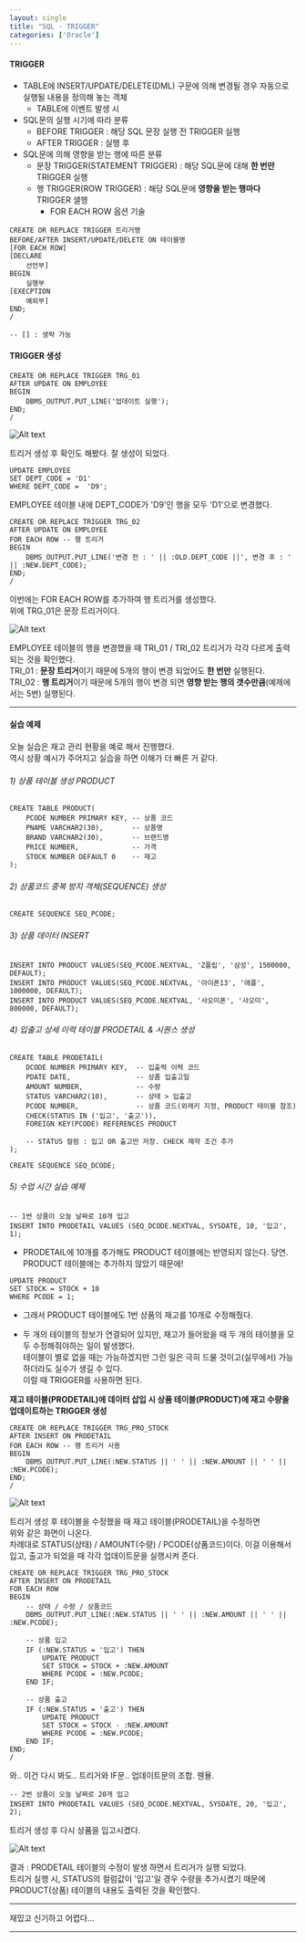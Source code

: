 ```yaml
---
layout: single
title: "SQL - TRIGGER"
categories: ['Oracle']
---
```


#### TRIGGER
* TABLE에 INSERT/UPDATE/DELETE(DML) 구문에 의해 변경될 경우 자동으로 실행될 내용을 정의해 놓는 객체
    * TABLE에 이벤트 발생 시
* SQL문의 실행 시기에 따라 분류
    * BEFORE TRIGGER : 해당 SQL 문장 실행 전 TRIGGER 실행
    * AFTER TRIGGER : 실행 후 
* SQL문에 의해 영향을 받는 행에 따른 분류
    * 문장 TRIGGER(STATEMENT TRIGGER) : 해당 SQL문에 대해 **한 번만** TRIGGER 실행
    * 행 TRIGGER(ROW TRIGGER) : 해당 SQL문에 **영향을 받는 행마다** TRIGGER 샐행
        * FOR EACH ROW 옵션 기술   
    
```
CREATE OR REPLACE TRIGGER 트리거명
BEFORE/AFTER INSERT/UPDATE/DELETE ON 테이블명
[FOR EACH ROW]
[DECLARE
    선언부]
BEGIN
    실행부
[EXECPTION
    예외부]
END;
/

-- [] : 생략 가능
```

#### TRIGGER 생성   
   
```
CREATE OR REPLACE TRIGGER TRG_01
AFTER UPDATE ON EMPLOYEE
BEGIN
    DBMS_OUTPUT.PUT_LINE('업데이트 실행');
END;
/
```   
   
![Alt text](/assets/images/oracle/trigger01.png)  
   
트리거 생성 후 확인도 해봤다. 잘 생성이 되었다.   
   
```
UPDATE EMPLOYEE
SET DEPT_CODE = 'D1'
WHERE DEPT_CODE =  'D9';
```
   
EMPLOYEE 테이블 내에 DEPT_CODE가 'D9'인 행을 모두 'D1'으로 변경했다.   
   
```
CREATE OR REPLACE TRIGGER TRG_02
AFTER UPDATE ON EMPLOYEE
FOR EACH ROW -- 행 트리거
BEGIN
    DBMS_OUTPUT.PUT_LINE('변경 전 : ' || :OLD.DEPT_CODE ||', 변경 후 : ' || :NEW.DEPT_CODE);
END;
/
```   
   
이번에는 FOR EACH ROW를 추가하여 행 트리거를 생성했다.   
위에 TRG_01은 문장 트리거이다.   
   
![Alt text](/assets/images/oracle/trigger02.png)  
   
EMPLOYEE 테이블의 행을 변경했을 때 TRI_01 / TRI_02 트리거가 각각 다르게 출력되는 것을 확인했다.   
TRI_01 : **문장 트리거**이기 때문에 5개의 행이 변경 되었어도 **한 번만** 실행된다.   
TRI_02 : **행 트리거**이기 때문에 5개의 행이 변경 되면 **영향 받는 행의 갯수만큼**(예제에서는 5번) 실행된다.   
   
***

#### 실습 예제
오늘 실습은 재고 관리 현황을 예로 해서 진행했다.   
역시 상황 예시가 주어지고 실습을 하면 이해가 더 빠른 거 같다.   
   
###### 1) 상품 테이블 생성 PRODUCT
```
CREATE TABLE PRODUCT(
    PCODE NUMBER PRIMARY KEY, -- 상품 코드
    PNAME VARCHAR2(30),       -- 상품명
    BRAND VARCHAR2(30),       -- 브랜드명
    PRICE NUMBER,             -- 가격
    STOCK NUMBER DEFAULT 0    -- 재고
);
```   
   
###### 2) 상품코드 중복 방지 객체(SEQUENCE) 생성
```
CREATE SEQUENCE SEQ_PCODE;
```   
   
###### 3) 상품 데이터 INSERT
```
INSERT INTO PRODUCT VALUES(SEQ_PCODE.NEXTVAL, 'Z플립', '삼성', 1500000, DEFAULT);
INSERT INTO PRODUCT VALUES(SEQ_PCODE.NEXTVAL, '아이폰13', '애플', 1000000, DEFAULT);
INSERT INTO PRODUCT VALUES(SEQ_PCODE.NEXTVAL, '샤오미폰', '샤오미', 800000, DEFAULT);
```
   
###### 4) 입출고 상세 이력 테이블 PRODETAIL & 시퀀스 생성
```
CREATE TABLE PRODETAIL(
    DCODE NUMBER PRIMARY KEY,  -- 입출력 이력 코드
    PDATE DATE,                -- 상품 입출고일
    AMOUNT NUMBER,             -- 수량
    STATUS VARCHAR2(10),       -- 상태 > 입출고
    PCODE NUMBER,              -- 상품 코드(외래키 지정, PRODUCT 테이블 참조)
    CHECK(STATUS IN ('입고', '출고')),
    FOREIGN KEY(PCODE) REFERENCES PRODUCT

    -- STATUS 컬럼 : 입고 OR 출고만 저장. CHECK 제약 조건 추가
);

CREATE SEQUENCE SEQ_DCODE;
```   
   
###### 5) 수업 시간 실습 예제
   
```
-- 1번 상품이 오늘 날짜로 10개 입고
INSERT INTO PRODETAIL VALUES (SEQ_DCODE.NEXTVAL, SYSDATE, 10, '입고', 1);
```   
   
* PRODETAIL에 10개를 추가해도 PRODUCT 테이블에는 반영되지 않는다. 당연.   
PRODUCT 테이블에는 추가하지 않았기 때문에!   
   
```
UPDATE PRODUCT
SET STOCK = STOCK + 10
WHERE PCODE = 1;
```   
   
* 그래서 PRODUCT 테이블에도 1번 상품의 재고를 10개로 수정해줬다.   
   
* 두 개의 테이블의 정보가 연결되어 있지만, 재고가 들어왔을 때 두 개의 테이블을 모두 수정해줘야하는 일이 발생했다.   
테이블이 별로 없을 때는 가능하겠지만 그런 일은 극히 드물 것이고(실무에서) 가능하더라도 실수가 생길 수 있다.   
이럴 때 TRIGGER를 사용하면 된다.   
   
**재고 테이블(PRODETAIL)에 데이터 삽입 시 상품 테이블(PRODUCT)에 재고 수량을 업데이트하는 TRIGGER 생성**
   
```
CREATE OR REPLACE TRIGGER TRG_PRO_STOCK
AFTER INSERT ON PRODETAIL
FOR EACH ROW -- 행 트리거 사용
BEGIN
    DBMS_OUTPUT.PUT_LINE(:NEW.STATUS || ' ' || :NEW.AMOUNT || ' ' || :NEW.PCODE);
END;
/
```   
   
![Alt text](/assets/images/oracle/trigger03.png)   
   
트리거 생성 후 테이블을 수정했을 때 재고 테이블(PRODETAIL)을 수정하면   
위와 같은 화면이 나온다.   
차례대로 STATUS(상태) / AMOUNT(수량) / PCODE(상품코드)이다.
이걸 이용해서 입고, 출고가 되었을 때 각각 업데이트문을 실행시켜 준다.   
   
```
CREATE OR REPLACE TRIGGER TRG_PRO_STOCK
AFTER INSERT ON PRODETAIL
FOR EACH ROW
BEGIN
    -- 상태 / 수량 / 상품코드
    DBMS_OUTPUT.PUT_LINE(:NEW.STATUS || ' ' || :NEW.AMOUNT || ' ' || :NEW.PCODE);
    
    -- 상품 입고
    IF (:NEW.STATUS = '입고') THEN
        UPDATE PRODUCT
        SET STOCK = STOCK + :NEW.AMOUNT
        WHERE PCODE = :NEW.PCODE;
    END IF;
    
    -- 상품 출고
    IF (:NEW.STATUS = '출고') THEN
        UPDATE PRODUCT
        SET STOCK = STOCK - :NEW.AMOUNT
        WHERE PCODE = :NEW.PCODE;
    END IF;
END;
/
```   
   
와.. 이건 다시 봐도.. 트리거와 IF문.. 업데이트문의 조합. 웬욜.   
   
```
-- 2번 상품이 오늘 날짜로 20개 입고
INSERT INTO PRODETAIL VALUES (SEQ_DCODE.NEXTVAL, SYSDATE, 20, '입고', 2);
```   
   
트리거 생성 후 다시 상품을 입고시켰다.   
   
![Alt text](/assets/images/oracle/trigger04.png)   
   
결과 : PRODETAIL 테이블의 수정이 발생 하면서 트리거가 실행 되었다.   
트리거 실행 시, STATUS의 컬럼값이 '입고'일 경우 수량을 추가시켰기 때문에   
PRODUCT(상품) 테이블의 내용도 출력된 것을 확인했다.   

***

재밌고 신기하고 어렵다...
   
***





